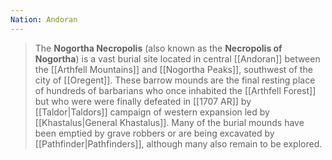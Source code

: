 ```yaml
---
Nation: Andoran
---
```


> The **Nogortha Necropolis** (also known as the **Necropolis of Nogortha**) is a vast burial site located in central [[Andoran]] between the [[Arthfell Mountains]] and [[Nogortha Peaks]], southwest of the city of [[Oregent]]. These barrow mounds are the final resting place of hundreds of barbarians who once inhabited the [[Arthfell Forest]] but who were were finally defeated in [[1707 AR]]  by [[Taldor|Taldors]] campaign of western expansion led by [[Khastalus|General Khastalus]]. Many of the burial mounds have been emptied by grave robbers or are being excavated by [[Pathfinder|Pathfinders]], although many also remain to be explored.








